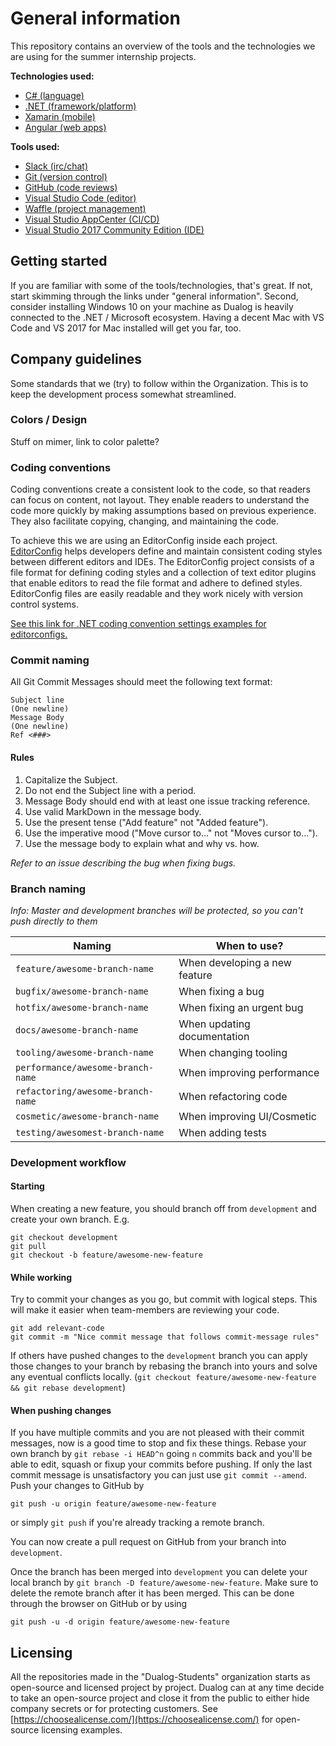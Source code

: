 # General information
This repository contains an overview of the tools and the technologies we are using for the summer internship projects.

**Technologies used:**

* [C# (language)](https://docs.microsoft.com/en-us/dotnet/csharp/quick-starts/)
* [.NET (framework/platform)](https://stackify.com/net-ecosystem-demystified/) 
* [Xamarin (mobile)](https://docs.microsoft.com/en-us/xamarin/cross-platform/)
* [Angular (web apps)](https://angular.io/)

**Tools used:**

* [Slack (irc/chat)](http://dualog.slack.com/)
* [Git (version control)](https://guides.github.com/introduction/git-handbook/)
* [GitHub (code reviews)](https://guides.github.com/introduction/flow/)
* [Visual Studio Code (editor)](https://code.visualstudio.com/)
* [Waffle (project management)](https://waffle.io/)
* [Visual Studio AppCenter (CI/CD)](https://docs.microsoft.com/en-us/appcenter/)
* [Visual Studio 2017 Community Edition (IDE)](https://docs.microsoft.com/en-us/visualstudio/releasenotes/vs2017-relnotes) 

## Getting started
If you are familiar with some of the tools/technologies, that's great. If not, start skimming through the links under "general information".
Second, consider installing Windows 10 on your machine as Dualog is heavily connected to the .NET / Microsoft ecosystem. Having a decent Mac with VS Code and VS 2017 for Mac installed will get you far, too.

## Company guidelines
Some standards that we (try) to follow within the Organization. This is to keep the development process somewhat streamlined.

### Colors / Design
Stuff on mimer, link to color palette?

### Coding conventions
Coding conventions create a consistent look to the code, so that readers can focus on content, not layout. They enable readers to understand the code more quickly by making assumptions based on previous experience. They also facilitate copying, changing, and maintaining the code.

To achieve this we are using an EditorConfig inside each project. [EditorConfig](https://editorconfig.org) helps developers define and maintain consistent coding styles between different editors and IDEs. The EditorConfig project consists of a file format for defining coding styles and a collection of text editor plugins that enable editors to read the file format and adhere to defined styles. EditorConfig files are easily readable and they work nicely with version control systems.

[See this link for .NET coding convention settings examples for editorconfigs.](https://docs.microsoft.com/en-us/visualstudio/ide/editorconfig-code-style-settings-reference)

### Commit naming
All Git Commit Messages should meet the following text format:
```
Subject line
(One newline)
Message Body
(One newline)
Ref <###>
```

#### Rules
1. Capitalize the Subject.
2. Do not end the Subject line with a period.
3. Message Body should end with at least one issue tracking reference.
4. Use valid MarkDown in the message body.
5. Use the present tense ("Add feature" not "Added feature").
6. Use the imperative mood ("Move cursor to..." not "Moves cursor to...").
7. Use the message body to explain what and why vs. how.

*Refer to an issue describing the bug when fixing bugs.*

### Branch naming

*Info: Master and development branches will be protected, so you can't push directly to them*

| Naming                            | When to use?                   |
| ----------------------------------| ------------------------------ |
| `feature/awesome-branch-name`     | When developing a new feature  |
| `bugfix/awesome-branch-name`      | When fixing a bug              |
| `hotfix/awesome-branch-name`      | When fixing an urgent bug      |
| `docs/awesome-branch-name`        | When updating documentation    |
| `tooling/awesome-branch-name`     | When changing tooling          |
| `performance/awesome-branch-name` | When improving performance     |
| `refactoring/awesome-branch-name` | When refactoring code          |
| `cosmetic/awesome-branch-name`    | When improving UI/Cosmetic     |
| `testing/awesomest-branch-name`   | When adding tests              |

### Development workflow
#### Starting
When creating a new feature, you should branch off from `development` and create your own branch.
E.g.
```shell
git checkout development
git pull
git checkout -b feature/awesome-new-feature
```

#### While working
Try to commit your changes as you go, but commit with logical steps. This will make it easier when team-members are reviewing your code.

```shell
git add relevant-code
git commit -m "Nice commit message that follows commit-message rules"
```

If others have pushed changes to the `development` branch you can apply those changes to your branch by rebasing the branch into yours and solve any eventual conflicts locally. (`git checkout feature/awesome-new-feature && git rebase development`)

#### When pushing changes
If you have multiple commits and you are not pleased with their commit messages, now is a good time to stop and fix these things. Rebase your own branch by `git rebase -i HEAD^n` going `n` commits back and you'll be able to edit, squash or fixup your commits before pushing. If only the last commit message is unsatisfactory you can just use `git commit --amend`.
Push your changes to GitHub by 
```shell
git push -u origin feature/awesome-new-feature
```
or simply `git push` if you're already tracking a remote branch.

You can now create a pull request on GitHub from your branch into `development`.

Once the branch has been merged into `development` you can delete your local branch by `git branch -D feature/awesome-new-feature`. Make sure to delete the remote branch after it has been merged. This can be done through the browser on GitHub or by using
```shell
git push -u -d origin feature/awesome-new-feature
```

## Licensing
All the repositories made in the "Dualog-Students" organization starts as open-source and licensed project by project. Dualog can at any time decide to take an open-source project and close it from the public to either hide company secrets or for protecting customers. See [https://choosealicense.com/](https://choosealicense.com/) for open-source licensing examples.
